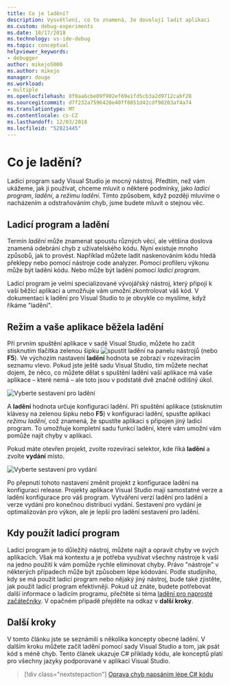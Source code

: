 ```yaml
---
title: Co je ladění?
description: Vysvětlení, co to znamená, že dovolují ladit aplikaci
ms.custom: debug-experiments
ms.date: 10/17/2018
ms.technology: vs-ide-debug
ms.topic: conceptual
helpviewer_keywords:
- debugger
author: mikejo5000
ms.author: mikejo
manager: douge
ms.workload:
- multiple
ms.openlocfilehash: 8f0aa6cbe09f902ef69e1fd5cb3a2d9712cabf28
ms.sourcegitcommit: d7f232a7596420e40ff8051d42cdf90203af4a74
ms.translationtype: MT
ms.contentlocale: cs-CZ
ms.lasthandoff: 12/03/2018
ms.locfileid: "52821445"
---
```

# <a name="what-is-debugging"></a>Co je ladění?

Ladicí program sady Visual Studio je mocný nástroj. Předtím, než vám ukážeme, jak ji používat, chceme mluvit o některé podmínky, jako *ladicí program*, *ladění*, a *režimu ladění*. Tímto způsobem, když později mluvíme o nacházením a odstraňováním chyb, jsme budete mluvit o stejnou věc.

## <a name="debugger-vs-debugging"></a>Ladicí program a ladění

Termín *ladění* může znamenat spoustu různých věcí, ale většina doslova znamená odebrání chyb z uživatelského kódu. Nyní existuje mnoho způsobů, jak to provést. Například můžete ladit naskenováním kódu hledá překlepy nebo pomocí nástroje code analyzer. Pomocí profileru výkonu může být ladění kódu. Nebo může být ladění pomocí *ladicí program*.

Ladicí program je velmi specializované vývojářský nástroj, který připojí k vaší běžící aplikaci a umožňuje vám umožní zkontrolovat váš kód. V dokumentaci k ladění pro Visual Studio to je obvykle co myslíme, když říkáme "ladění".

## <a name="debug-mode-vs-running-your-app"></a>Režim a vaše aplikace běžela ladění

Při prvním spuštění aplikace v sadě Visual Studio, můžete ho začít stisknutím tlačítka zelenou šipku ![spustit ladění](../debugger/media/dbg-tour-start-debugging.png "spustit ladění") na panelu nástrojů (nebo **F5**). Ve výchozím nastavení **ladění** hodnota se zobrazí v rozevíracím seznamu vlevo. Pokud jste ještě sadu Visual Studio, tím můžete nechat dojem, že něco, co můžete dělat s spuštění ladění vaší aplikace má vaše aplikace – které nemá – ale toto jsou v podstatě dvě značně odlišný úkol.

![Vyberte sestavení pro ladění](../debugger/media/what-is-debugging-debug-build.png)

A **ladění** hodnota určuje konfiguraci ladění. Při spuštění aplikace (stisknutím klávesy na zelenou šipku nebo **F5**) v konfiguraci ladění, spusťte aplikaci *režimu ladění*, což znamená, že spustíte aplikaci s připojen jiný ladicí program. To umožňuje kompletní sadu funkcí ladění, které vám umožní vám pomůže najít chyby v aplikaci.

Pokud máte otevřen projekt, zvolte rozevírací selektor, kde říká **ladění** a zvolte **vydání** místo.

![Vyberte sestavení pro vydání](../debugger/media/what-is-debugging-release-build.png)

Po přepnutí tohoto nastavení změnit projekt z konfigurace ladění na konfiguraci release. Projekty aplikace Visual Studio mají samostatné verze a ladění konfigurace pro váš program. Vytváření verzí ladění pro ladění a verze vydání pro konečnou distribuci vydání. Sestavení pro vydání je optimalizován pro výkon, ale je lepší pro ladění sestavení pro ladění.

## <a name="when-to-use-a-debugger"></a>Kdy použít ladicí program

Ladicí program je to důležitý nástroj, můžete najít a opravit chyby ve svých aplikacích. Však má kontextu a je potřeba využívat všechny nástroje k vaší na jedno použití k vám pomůže rychle eliminovat chyby. Právo "nástroje" v některých případech může být způsobem lépe kódování. Podle studijního, kdy se má použít ladicí program nebo nějaký jiný nástroj, bude také zjistěte, jak použít ladicí program efektivněji. Pokud už znáte, budete potřebovat další informace o ladicím programu, přečtěte si téma [ladění pro naprosté začátečníky](../debugger/debugging-absolute-beginners.md). V opačném případě přejděte na odkaz v **další kroky**.

## <a name="next-steps"></a>Další kroky

V tomto článku jste se seznámili s několika koncepty obecné ladění. V dalším kroku můžete začít ladění pomocí sady Visual Studio a tom, jak psát kód s méně chyb. Tento článek ukazuje C# příklady kódu, ale konceptů platí pro všechny jazyky podporované v aplikaci Visual Studio.

> [!div class="nextstepaction"]
> [Oprava chyb napsáním lépe C# kódu](../debugger/write-better-code-with-visual-studio.md)
